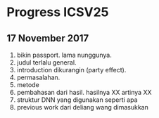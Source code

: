 # Progress ICSV25

## 17 November 2017

1. bikin passport. lama nunggunya.
2. judul terlalu general.
3. introduction dikurangin (party effect).
4. permasalahan.
5. metode
6. pembahasan dari hasil. hasilnya XX artinya XX
7. struktur DNN yang digunakan seperti apa
8. previous work dari deliang wang dimasukkan